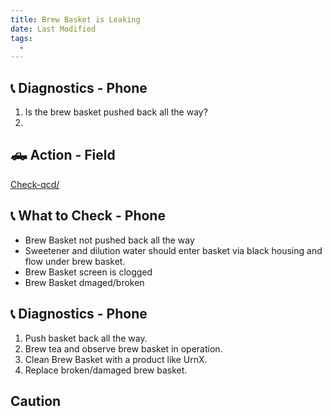 ```yaml
---
title: Brew Basket is Leaking
date: Last Modified 
tags:
  -  
---
```

## 📞 Diagnostics - Phone

1. Is the brew basket pushed back all the way?
2. 

## 🛻 Action - Field
[Check-qcd/](/smartbrew/check-qcd/)

## 📞 What to Check - Phone

- Brew Basket not pushed back all the way
- Sweetener and dilution water should enter basket via black housing and flow under brew basket.
- Brew Basket screen is clogged
- Brew Basket dmaged/broken

## 📞 Diagnostics - Phone

1) Push basket back all the way.
2) Brew tea and observe brew basket in operation.
3) Clean Brew Basket with a product like UrnX.
4) Replace broken/damaged brew basket.

## Caution
